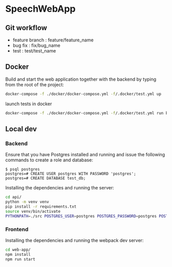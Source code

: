 # SpeechWebApp

## Git workflow

- feature branch : feature/feature_name
- bug fix : fix/bug_name
- test : test/test_name

## Docker

Build and start the web application together with the backend by typing from the root of the project:

```sh
docker-compose -f ./docker/docker-compose.yml -f/.docker/test.yml up
```

launch tests in docker 

```sh
docker-compose -f ./docker/docker-compose.yml -f/.docker/test.yml run backend pytest
```

## Local dev

### Backend

Ensure that you have Postgres installed and running and issue the following commands to create a role and database:

```
$ psql postgres
postgres=# CREATE USER postgres WITH PASSWORD 'postgres';
postgres=# CREATE DATABASE test_db;
```

Installing the dependencies and running the server:

```sh
cd api/
python -m venv venv
pip install -r requirements.txt
source venv/bin/activate
PYTHONPATH=./src POSTGRES_USER=postgres POSTGRES_PASSWORD=postgres POSTGRES_DB=test_db POSTGRES_HOST=localhost POSTGRES_PORT=5432  python -m src.app
```

### Frontend

Installing the dependencies and running the webpack dev server:

```sh
cd web-app/
npm install
npm run start
```
